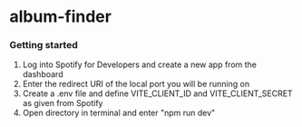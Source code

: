# album-finder

### Getting started

1) Log into Spotify for Developers and create a new app from the dashboard
2) Enter the redirect URI of the local port you will be running on
3) Create a .env file and define VITE_CLIENT_ID and VITE_CLIENT_SECRET as given from Spotify
4) Open directory in terminal and enter "npm run dev"
